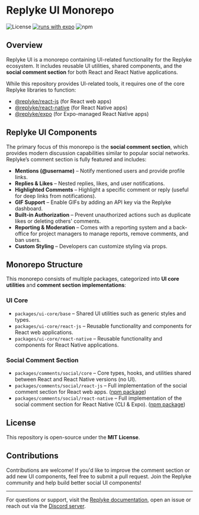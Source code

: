 # Replyke UI Monorepo

![License](https://img.shields.io/badge/license-MIT-blue.svg)
[![runs with expo](https://img.shields.io/badge/Runs%20with%20Expo-4630EB.svg?style=flat-square&logo=EXPO&labelColor=f3f3f3&logoColor=000)](https://expo.io/)
![npm](https://img.shields.io/badge/types-included-blue?style=flat-square)
## Overview

Replyke UI is a monorepo containing UI-related functionality for the Replyke ecosystem. It includes reusable UI utilities, shared components, and the **social comment section** for both React and React Native applications.

While this repository provides UI-related tools, it requires one of the core Replyke libraries to function:

- [@replyke/react-js](https://www.npmjs.com/package/@replyke/react-js) (for React web apps)
- [@replyke/react-native](https://www.npmjs.com/package/@replyke/react-native) (for React Native apps)
- [@replyke/expo](https://www.npmjs.com/package/@replyke/expo) (for Expo-managed React Native apps)

## Replyke UI Components

The primary focus of this monorepo is the **social comment section**, which provides modern discussion capabilities similar to popular social networks. Replyke’s comment section is fully featured and includes:

- **Mentions (@username)** – Notify mentioned users and provide profile links.
- **Replies & Likes** – Nested replies, likes, and user notifications.
- **Highlighted Comments** – Highlight a specific comment or reply (useful for deep links from notifications).
- **GIF Support** – Enable GIFs by adding an API key via the Replyke dashboard.
- **Built-in Authorization** – Prevent unauthorized actions such as duplicate likes or deleting others' comments.
- **Reporting & Moderation** – Comes with a reporting system and a back-office for project managers to manage reports, remove comments, and ban users.
- **Custom Styling** – Developers can customize styling via props.

## Monorepo Structure

This monorepo consists of multiple packages, categorized into **UI core utilities** and **comment section implementations**:

### **UI Core**
- `packages/ui-core/base` – Shared UI utilities such as generic styles and types.
- `packages/ui-core/react-js` – Reusable functionality and components for React web applications.
- `packages/ui-core/react-native` – Reusable functionality and components for React Native applications.

### **Social Comment Section**
- `packages/comments/social/core` – Core types, hooks, and utilities shared between React and React Native versions (no UI).
- `packages/comments/social/react-js` – Full implementation of the social comment section for React web apps. ([npm package](https://www.npmjs.com/package/@replyke/comments-social-react-js))
- `packages/comments/social/react-native` – Full implementation of the social comment section for React Native (CLI & Expo). ([npm package](https://www.npmjs.com/package/@replyke/comments-social-react-native))

## License

This repository is open-source under the **MIT License**.

## Contributions

Contributions are welcome! If you'd like to improve the comment section or add new UI components, feel free to submit a pull request. Join the Replyke community and help build better social UI components!

---

For questions or support, visit the [Replyke documentation](https://docs.replyke.com), open an issue or reach out via the [Discord server](https://discord.gg/A94q4kC6).


